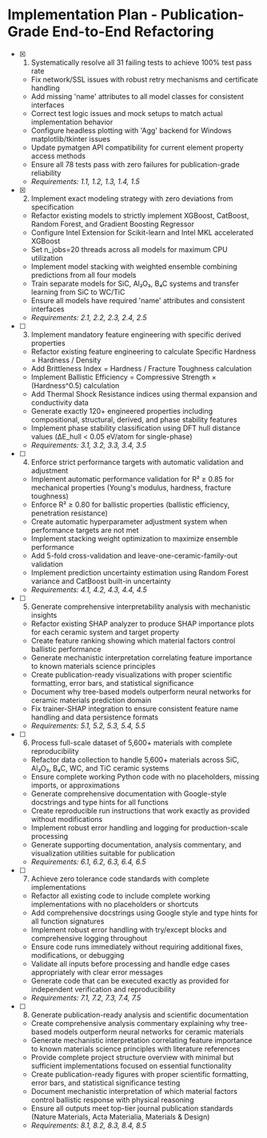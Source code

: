 # Implementation Plan - Publication-Grade End-to-End Refactoring

- [x] 1. Systematically resolve all 31 failing tests to achieve 100% test pass rate





  - Fix network/SSL issues with robust retry mechanisms and certificate handling
  - Add missing 'name' attributes to all model classes for consistent interfaces
  - Correct test logic issues and mock setups to match actual implementation behavior
  - Configure headless plotting with 'Agg' backend for Windows matplotlib/tkinter issues
  - Update pymatgen API compatibility for current element property access methods
  - Ensure all 78 tests pass with zero failures for publication-grade reliability
  - _Requirements: 1.1, 1.2, 1.3, 1.4, 1.5_

- [x] 2. Implement exact modeling strategy with zero deviations from specification





  - Refactor existing models to strictly implement XGBoost, CatBoost, Random Forest, and Gradient Boosting Regressor
  - Configure Intel Extension for Scikit-learn and Intel MKL accelerated XGBoost
  - Set n_jobs=20 threads across all models for maximum CPU utilization
  - Implement model stacking with weighted ensemble combining predictions from all four models
  - Train separate models for SiC, Al₂O₃, B₄C systems and transfer learning from SiC to WC/TiC
  - Ensure all models have required 'name' attributes and consistent interfaces
  - _Requirements: 2.1, 2.2, 2.3, 2.4, 2.5_

- [ ] 3. Implement mandatory feature engineering with specific derived properties




  - Refactor existing feature engineering to calculate Specific Hardness = Hardness / Density
  - Add Brittleness Index = Hardness / Fracture Toughness calculation
  - Implement Ballistic Efficiency = Compressive Strength × (Hardness^0.5) calculation
  - Add Thermal Shock Resistance indices using thermal expansion and conductivity data
  - Generate exactly 120+ engineered properties including compositional, structural, derived, and phase stability features
  - Implement phase stability classification using DFT hull distance values (ΔE_hull < 0.05 eV/atom for single-phase)
  - _Requirements: 3.1, 3.2, 3.3, 3.4, 3.5_

- [ ] 4. Enforce strict performance targets with automatic validation and adjustment
  - Implement automatic performance validation for R² ≥ 0.85 for mechanical properties (Young's modulus, hardness, fracture toughness)
  - Enforce R² ≥ 0.80 for ballistic properties (ballistic efficiency, penetration resistance)
  - Create automatic hyperparameter adjustment system when performance targets are not met
  - Implement stacking weight optimization to maximize ensemble performance
  - Add 5-fold cross-validation and leave-one-ceramic-family-out validation
  - Implement prediction uncertainty estimation using Random Forest variance and CatBoost built-in uncertainty
  - _Requirements: 4.1, 4.2, 4.3, 4.4, 4.5_

- [ ] 5. Generate comprehensive interpretability analysis with mechanistic insights
  - Refactor existing SHAP analyzer to produce SHAP importance plots for each ceramic system and target property
  - Create feature ranking showing which material factors control ballistic performance
  - Generate mechanistic interpretation correlating feature importance to known materials science principles
  - Create publication-ready visualizations with proper scientific formatting, error bars, and statistical significance
  - Document why tree-based models outperform neural networks for ceramic materials prediction domain
  - Fix trainer-SHAP integration to ensure consistent feature name handling and data persistence formats
  - _Requirements: 5.1, 5.2, 5.3, 5.4, 5.5_

- [ ] 6. Process full-scale dataset of 5,600+ materials with complete reproducibility
  - Refactor data collection to handle 5,600+ materials across SiC, Al₂O₃, B₄C, WC, and TiC ceramic systems
  - Ensure complete working Python code with no placeholders, missing imports, or approximations
  - Generate comprehensive documentation with Google-style docstrings and type hints for all functions
  - Create reproducible run instructions that work exactly as provided without modifications
  - Implement robust error handling and logging for production-scale processing
  - Generate supporting documentation, analysis commentary, and visualization utilities suitable for publication
  - _Requirements: 6.1, 6.2, 6.3, 6.4, 6.5_

- [ ] 7. Achieve zero tolerance code standards with complete implementations
  - Refactor all existing code to include complete working implementations with no placeholders or shortcuts
  - Add comprehensive docstrings using Google style and type hints for all function signatures
  - Implement robust error handling with try/except blocks and comprehensive logging throughout
  - Ensure code runs immediately without requiring additional fixes, modifications, or debugging
  - Validate all inputs before processing and handle edge cases appropriately with clear error messages
  - Generate code that can be executed exactly as provided for independent verification and reproducibility
  - _Requirements: 7.1, 7.2, 7.3, 7.4, 7.5_

- [ ] 8. Generate publication-ready analysis and scientific documentation
  - Create comprehensive analysis commentary explaining why tree-based models outperform neural networks for ceramic materials
  - Generate mechanistic interpretation correlating feature importance to known materials science principles with literature references
  - Provide complete project structure overview with minimal but sufficient implementations focused on essential functionality
  - Create publication-ready figures with proper scientific formatting, error bars, and statistical significance testing
  - Document mechanistic interpretation of which material factors control ballistic response with physical reasoning
  - Ensure all outputs meet top-tier journal publication standards (Nature Materials, Acta Materialia, Materials & Design)
  - _Requirements: 8.1, 8.2, 8.3, 8.4, 8.5_